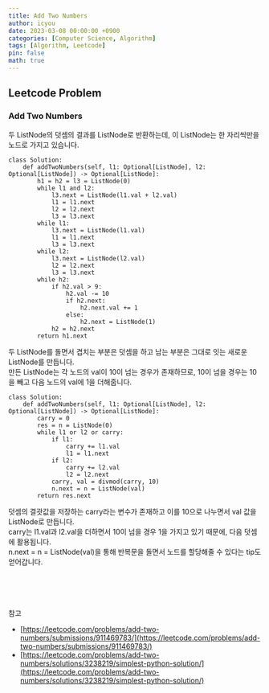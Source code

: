 ```yaml
---
title: Add Two Numbers
author: icyou
date: 2023-03-08 00:00:00 +0900
categories: [Computer Science, Algorithm]
tags: [Algorithm, Leetcode]
pin: false
math: true
---
```


## Leetcode Problem

### Add Two Numbers
두 ListNode의 덧셈의 결과를 ListNode로 반환하는데, 이 ListNode는 한 자리씩만을 노드로 가지고 있습니다.

```
class Solution:
    def addTwoNumbers(self, l1: Optional[ListNode], l2: Optional[ListNode]) -> Optional[ListNode]:
        h1 = h2 = l3 = ListNode(0)
        while l1 and l2:
            l3.next = ListNode(l1.val + l2.val)
            l1 = l1.next
            l2 = l2.next
            l3 = l3.next
        while l1:
            l3.next = ListNode(l1.val)
            l1 = l1.next
            l3 = l3.next
        while l2:
            l3.next = ListNode(l2.val)
            l2 = l2.next
            l3 = l3.next
        while h2:
            if h2.val > 9:
                h2.val -= 10
                if h2.next:
                    h2.next.val += 1
                else:
                    h2.next = ListNode(1)
            h2 = h2.next
        return h1.next
```
두 ListNode를 돌면서 겹치는 부분은 덧셈을 하고 남는 부분은 그대로 잇는 새로운 ListNode를 만듭니다.  
만든 ListNode는 각 노드의 val이 10이 넘는 경우가 존재하므로, 10이 넘을 경우는 10을 빼고 다음 노드의 val에 1을 더해줍니다.

```
class Solution:
    def addTwoNumbers(self, l1: Optional[ListNode], l2: Optional[ListNode]) -> Optional[ListNode]:
        carry = 0
        res = n = ListNode(0)
        while l1 or l2 or carry:
            if l1:
                carry += l1.val
                l1 = l1.next
            if l2:
                carry += l2.val
                l2 = l2.next
            carry, val = divmod(carry, 10)
            n.next = n = ListNode(val)
        return res.next
```
덧셈의 결괏값을 저장하는 carry라는 변수가 존재하고 이를 10으로 나누면서 val 값을 ListNode로 만듭니다.  
carry는 l1.val과 l2.val을 더하면서 10이 넘을 경우 1을 가지고 있기 때문에, 다음 덧셈에 활용됩니다.  
n.next = n = ListNode(val)을 통해 반복문을 돌면서 노드를 할당해줄 수 있다는 tip도 얻어갑니다.  

<br/><br/><br/><br/>
참고 
- [https://leetcode.com/problems/add-two-numbers/submissions/911469783/](https://leetcode.com/problems/add-two-numbers/submissions/911469783/)
- [https://leetcode.com/problems/add-two-numbers/solutions/3238219/simplest-python-solution/](https://leetcode.com/problems/add-two-numbers/solutions/3238219/simplest-python-solution/)